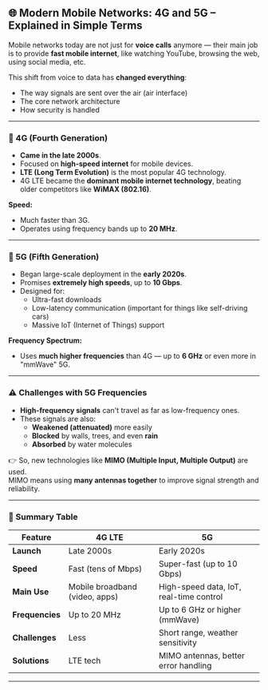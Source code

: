 ## 🌐 Modern Mobile Networks: 4G and 5G – Explained in Simple Terms

Mobile networks today are not just for **voice calls** anymore — their main job is to provide **fast mobile internet**, like watching YouTube, browsing the web, using social media, etc.

This shift from voice to data has **changed everything**:  
- The way signals are sent over the air (air interface)  
- The core network architecture  
- How security is handled  

---

### 📶 4G (Fourth Generation)

- **Came in the late 2000s**.
- Focused on **high-speed internet** for mobile devices.
- **LTE (Long Term Evolution)** is the most popular 4G technology.
- 4G LTE became the **dominant mobile internet technology**, beating older competitors like **WiMAX (802.16)**.

**Speed:**  
- Much faster than 3G.
- Operates using frequency bands up to **20 MHz**.

---

### 🚀 5G (Fifth Generation)

- Began large-scale deployment in the **early 2020s**.
- Promises **extremely high speeds**, up to **10 Gbps**.
- Designed for:
  - Ultra-fast downloads
  - Low-latency communication (important for things like self-driving cars)
  - Massive IoT (Internet of Things) support

**Frequency Spectrum:**
- Uses **much higher frequencies** than 4G — up to **6 GHz** or even more in "mmWave" 5G.

---

### ⚠️ Challenges with 5G Frequencies

- **High-frequency signals** can't travel as far as low-frequency ones.
- These signals are also:
  - **Weakened (attenuated)** more easily
  - **Blocked** by walls, trees, and even **rain**
  - **Absorbed** by water molecules

👉 So, new technologies like **MIMO (Multiple Input, Multiple Output)** are used.  
MIMO means using **many antennas together** to improve signal strength and reliability.

---

### 🧠 Summary Table

| Feature         | 4G LTE                          | 5G                                      |
|----------------|----------------------------------|------------------------------------------|
| **Launch**      | Late 2000s                      | Early 2020s                              |
| **Speed**       | Fast (tens of Mbps)             | Super-fast (up to 10 Gbps)               |
| **Main Use**    | Mobile broadband (video, apps)  | High-speed data, IoT, real-time control  |
| **Frequencies** | Up to 20 MHz                    | Up to 6 GHz or higher (mmWave)           |
| **Challenges**  | Less                             | Short range, weather sensitivity         |
| **Solutions**   | LTE tech                        | MIMO antennas, better error handling     |

---
